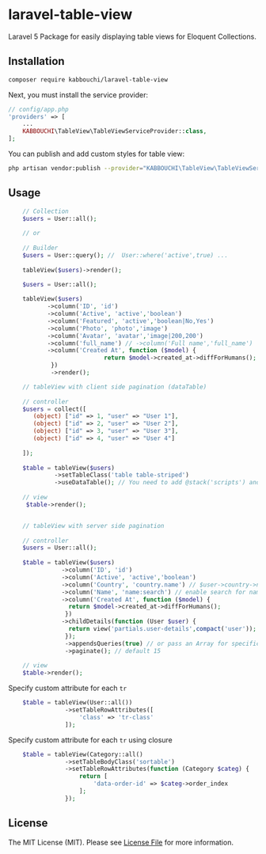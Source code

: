 # laravel-table-view

Laravel 5 Package for easily displaying table views for Eloquent Collections.

Installation
----
 
``` bash
composer require kabbouchi/laravel-table-view
```
Next, you must install the service provider:

```php
// config/app.php
'providers' => [
    ...
    KABBOUCHI\TableView\TableViewServiceProvider::class,
];
```

You can publish and add custom styles for table view:
```bash
php artisan vendor:publish --provider="KABBOUCHI\TableView\TableViewServiceProvider" --tag="tableView"
```

## Usage

```php
    // Collection
    $users = User::all();
    
    // or
    
    // Builder
    $users = User::query(); //  User::where('active',true) ...
    
    tableView($users)->render();

```

```php
    $users = User::all();
    
    tableView($users)
           ->column('ID', 'id')
           ->column('Active', 'active','boolean')
           ->column('Featured', 'active','boolean|No,Yes')
           ->column('Photo', 'photo','image')
           ->column('Avatar', 'avatar','image|200,200')
           ->column('full_name') // ->column('Full name','full_name')
           ->column('Created At', function ($model) {
                           return $model->created_at->diffForHumans();
            })
            ->render();
```

```php
    // tableView with client side pagination (dataTable)
    
    // controller
    $users = collect([
       (object) ["id" => 1, "user" => "User 1"],
       (object) ["id" => 2, "user" => "User 2"],
       (object) ["id" => 3, "user" => "User 3"],
       (object) ["id" => 4, "user" => "User 4"]
    
    ]);
    
    $table = tableView($users)
             ->setTableClass('table table-striped')
             ->useDataTable(); // You need to add @stack('scripts') and @stack('styles') in your main blade template
    
    // view
     $table->render();
```

```php

    // tableView with server side pagination
    
    // controller
    $users = User::all();
   
    $table = tableView($users)
               ->column('ID', 'id')
               ->column('Active', 'active','boolean')
               ->column('Country', 'country.name') // $user->country->name
               ->column('Name', 'name:search') // enable search for names
               ->column('Created At', function ($model) {
                 return $model->created_at->diffForHumans();
                })
               ->childDetails(function (User $user) {
                 return view('partials.user-details',compact('user')); // return view or string
                });
                ->appendsQueries(true) // or pass an Array for specific queries e.g: ['foo','bar']
                ->paginate(); // default 15
            
    // view
    $table->render();
```

Specify custom attribute for each `tr`
```php
    $table = tableView(User::all())
                ->setTableRowAttributes([
                    'class' => 'tr-class'
                ]);
```

Specify custom attribute for each `tr` using closure 
```php
    $table = tableView(Category::all()
                ->setTableBodyClass('sortable')
                ->setTableRowAttributes(function (Category $categ) {
                    return [
                        'data-order-id' => $categ->order_index
                    ];
                });
```

## License

The MIT License (MIT). Please see [License File](LICENSE.md) for more information.
